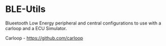 # BLE-Utils

Blueetooth Low Energy peripheral and central configurations to use with a carloop and a ECU Simulator.

Carloop - https://github.com/carloop
